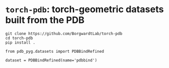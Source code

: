 # `torch-pdb`: torch-geometric datasets built from the PDB

```
git clone https://github.com/BorgwardtLab/torch-pdb
cd torch-pdb
pip install .
```

```
from pdb_pyg.datasets import PDBBindRefined

dataset = PDBBindRefined(name='pdbbind')
```
